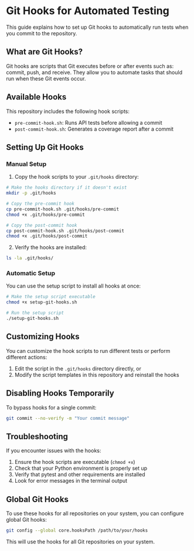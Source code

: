 # Git Hooks for Automated Testing

This guide explains how to set up Git hooks to automatically run tests when you commit to the repository.

## What are Git Hooks?

Git hooks are scripts that Git executes before or after events such as: commit, push, and receive. They allow you to automate tasks that should run when these Git events occur.

## Available Hooks

This repository includes the following hook scripts:

- `pre-commit-hook.sh`: Runs API tests before allowing a commit
- `post-commit-hook.sh`: Generates a coverage report after a commit

## Setting Up Git Hooks

### Manual Setup

1. Copy the hook scripts to your `.git/hooks` directory:

```bash
# Make the hooks directory if it doesn't exist
mkdir -p .git/hooks

# Copy the pre-commit hook
cp pre-commit-hook.sh .git/hooks/pre-commit
chmod +x .git/hooks/pre-commit

# Copy the post-commit hook
cp post-commit-hook.sh .git/hooks/post-commit
chmod +x .git/hooks/post-commit
```

2. Verify the hooks are installed:

```bash
ls -la .git/hooks/
```

### Automatic Setup

You can use the setup script to install all hooks at once:

```bash
# Make the setup script executable
chmod +x setup-git-hooks.sh

# Run the setup script
./setup-git-hooks.sh
```

## Customizing Hooks

You can customize the hook scripts to run different tests or perform different actions:

1. Edit the script in the `.git/hooks` directory directly, or
2. Modify the script templates in this repository and reinstall the hooks

## Disabling Hooks Temporarily

To bypass hooks for a single commit:

```bash
git commit --no-verify -m "Your commit message"
```

## Troubleshooting

If you encounter issues with the hooks:

1. Ensure the hook scripts are executable (`chmod +x`)
2. Check that your Python environment is properly set up
3. Verify that pytest and other requirements are installed
4. Look for error messages in the terminal output

## Global Git Hooks

To use these hooks for all repositories on your system, you can configure global Git hooks:

```bash
git config --global core.hooksPath /path/to/your/hooks
```

This will use the hooks for all Git repositories on your system. 